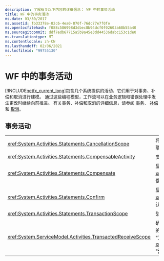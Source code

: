 ```yaml
---
description: 了解有关以下内容的详细信息： WF 中的事务活动
title: WF 中的事务活动
ms.date: 03/30/2017
ms.assetid: fb33378e-82c6-4ea0-870f-76dc77e7f0fe
ms.openlocfilehash: f088c586998d3dbec8b94dcf0f02603a68b55a40
ms.sourcegitcommit: ddf7edb67715a5b9a45e3dd44536dabc153c1de0
ms.translationtype: MT
ms.contentlocale: zh-CN
ms.lasthandoff: 02/06/2021
ms.locfileid: "99755130"
---
```

# <a name="transaction-activities-in-wf"></a>WF 中的事务活动

[!INCLUDE[netfx_current_long](../../../includes/netfx-current-long-md.md)]包含几个系统提供的活动，它们用于对事务、补偿和取消进行建模。 通过这些编程模型，工作流可以在业务逻辑和错误处理中发生更改时继续向前推进。 有关事务、补偿和取消的详细信息，请参阅 [事务](workflow-transactions.md)、 [补偿](compensation.md)和 [取消](modeling-cancellation-behavior-in-workflows.md)。  
  
## <a name="transaction-activities"></a>事务活动  
  
|||  
|-|-|  
|<xref:System.Activities.Statements.CancellationScope>|将活动形式的取消逻辑与执行的主要路径（也表示为活动）相关联。|  
|<xref:System.Activities.Statements.CompensableActivity>|支持对其子活动的补偿。|  
|<xref:System.Activities.Statements.Compensate>|显式调用 <xref:System.Activities.Statements.CompensableActivity> 的补偿处理程序。|  
|<xref:System.Activities.Statements.Confirm>|显式调用 <xref:System.Activities.Statements.CompensableActivity> 的确认处理程序。|  
|<xref:System.Activities.Statements.TransactionScope>|划分事务边界。|  
|<xref:System.ServiceModel.Activities.TransactedReceiveScope>|确定接收的消息启动的事务的生存期范围。 事务可以流入发起消息的工作流中，也可以在收到消息时由调度程序创建。 **注意：** 位于 "工具箱" 的 <xref:System.ServiceModel.Activities.TransactedReceiveScope> "**消息传送**" 部分。|
